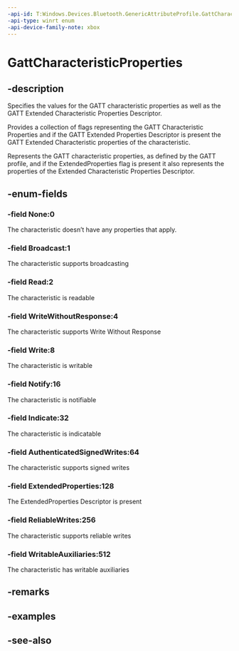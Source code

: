 ```yaml
---
-api-id: T:Windows.Devices.Bluetooth.GenericAttributeProfile.GattCharacteristicProperties
-api-type: winrt enum
-api-device-family-note: xbox
---
```


<!-- Enumeration syntax
public enum Windows.Devices.Bluetooth.GenericAttributeProfile.GattCharacteristicProperties : uint
-->

# GattCharacteristicProperties

## -description
Specifies the values for the GATT characteristic properties as well as the GATT Extended Characteristic Properties Descriptor.

Provides a collection of flags representing the GATT Characteristic Properties and if the GATT Extended Properties Descriptor is present the GATT Extended Characteristic properties of the characteristic.

Represents the GATT characteristic properties, as defined by the GATT profile, and if the ExtendedProperties flag is present it also represents the properties of the Extended Characteristic Properties Descriptor.

## -enum-fields
### -field None:0
The characteristic doesn’t have any properties that apply.

### -field Broadcast:1
The characteristic supports broadcasting

### -field Read:2
The characteristic is readable

### -field WriteWithoutResponse:4
The characteristic supports Write Without Response

### -field Write:8
The characteristic is writable

### -field Notify:16
The characteristic is notifiable

### -field Indicate:32
The characteristic is indicatable

### -field AuthenticatedSignedWrites:64
The characteristic supports signed writes

### -field ExtendedProperties:128
The ExtendedProperties Descriptor is present

### -field ReliableWrites:256
The characteristic supports reliable writes

### -field WritableAuxiliaries:512
The characteristic has writable auxiliaries


## -remarks

## -examples

## -see-also